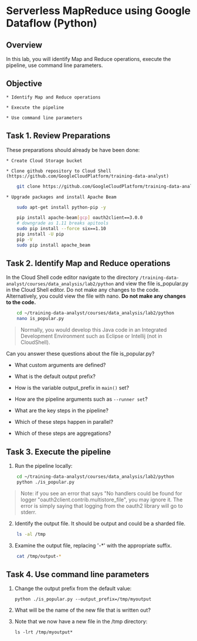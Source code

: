 # Serverless MapReduce using Google Dataflow (Python)

## Overview

In this lab, you will identify Map and Reduce operations, execute the pipeline, use command line parameters.

## Objective
    * Identify Map and Reduce operations

    * Execute the pipeline

    * Use command line parameters

## Task 1. Review Preparations

These preparations should already be have been done:

    * Create Cloud Storage bucket

    * Clone github repository to Cloud Shell (https://github.com/GoogleCloudPlatform/training-data-analyst)

```sh 
    git clone https://github.com/GoogleCloudPlatform/training-data-analyst

```

    * Upgrade packages and install Apache Beam

```sh
    sudo apt-get install python-pip -y

    pip install apache-beam[gcp] oauth2client==3.0.0
    # downgrade as 1.11 breaks apitools
    sudo pip install --force six==1.10
    pip install -U pip
    pip -V
    sudo pip install apache_beam
```

## Task 2. Identify Map and Reduce operations

In the Cloud Shell code editor navigate to the directory `/training-data-analyst/courses/data_analysis/lab2/python` and view the file is_popular.py in the Cloud Shell editor. Do not make any changes to the code.
Alternatively, you could view the file with nano. **Do not make any changes to the code.**

```sh
    cd ~/training-data-analyst/courses/data_analysis/lab2/python
    nano is_popular.py
```

>Normally, you would develop this Java code in an Integrated Development Environment such as Eclipse or Intellij (not in CloudShell).

Can you answer these questions about the file is_popular.py?

* What custom arguments are defined?

* What is the default output prefix?

* How is the variable output_prefix in `main()` set?

* How are the pipeline arguments such as `--runner set`?

* What are the key steps in the pipeline?

* Which of these steps happen in parallel?

* Which of these steps are aggregations?

## Task 3. Execute the pipeline

1. Run the pipeline locally:

```sh
    cd ~/training-data-analyst/courses/data_analysis/lab2/python
    python ./is_popular.py
```
>Note: if you see an error that says "No handlers could be found for logger "oauth2client.contrib.multistore_file", you may ignore it. The error is simply saying that logging from the oauth2 library will go to stderr.

2. Identify the output file. It should be output<suffix> and could be a sharded file.

```sh
    ls -al /tmp
```

3. Examine the output file, replacing '-*' with the appropriate suffix.

```sh
    cat /tmp/output-*
```

## Task 4. Use command line parameters

1. Change the output prefix from the default value:

    ```python ./is_popular.py --output_prefix=/tmp/myoutput```

2. What will be the name of the new file that is written out?

3. Note that we now have a new file in the /tmp directory:

    ```ls -lrt /tmp/myoutput*```